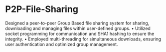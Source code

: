 # P2P-File-Sharing
Designed a peer-to-peer Group Based file sharing system for sharing, downloading and managing files within user-defined groups. • Utilized socket programming for communication and SHA1 hashing to ensure the integrity. • Employed multi-threading for simultaneous downloads, ensuring user authentication and optimized group management.
